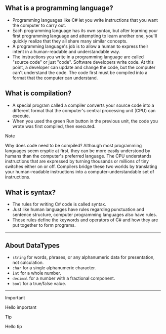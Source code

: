 ## What is a programming language?
- Programming languages like C# let you write instructions that you want the computer to carry out.
- Each programming language has its own syntax, but after learning your first programming language and attempting to learn another one, you'll quickly realize that they all share many similar concepts.
- A programming language's job is to allow a human to express their intent in a human-readable and understandable way.
- The instructions you write in a programming language are called "source code" or just "code". Software developers write code.
At this point, a developer can update and change the code, but the computer can't understand the code. The code first must be compiled into a format that the computer can understand.

## What is compilation?
- A special program called a compiler converts your source code into a different format that the computer's central processing unit (CPU) can execute. 
- When you used the green Run button in the previous unit, the code you wrote was first compiled, then executed.

> [!NOTE]
> Why does code need to be compiled? Although most programming languages seem cryptic at first, they can be more easily understood by humans than the computer's preferred language.
> The CPU understands instructions that are expressed by turning thousands or millions of tiny switches either on or off.
> Compilers bridge these two worlds by translating your human-readable instructions into a computer-understandable set of instructions.

## What is syntax?
- The rules for writing C# code is called syntax. 
- Just like human languages have rules regarding punctuation and sentence structure, computer programming languages also have rules.
- Those rules define the keywords and operators of C# and how they are put together to form programs.

--- 
## About DataTypes
 - `string` for words, phrases, or any alphanumeric data for presentation, not calculation.
- `char` for a single alphanumeric character.
- `int` for a whole number.
- `decimal` for a number with a fractional component.
- `bool` for a true/false value.
--- 
> [!IMPORTANT]
> Hello important

> [!TIP]
> Hello tip
